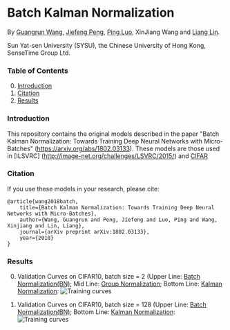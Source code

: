 # Batch Kalman Normalization

By [Guangrun Wang](https://wanggrun.github.io/), [Jiefeng Peng](http://www.sysu-hcp.net/people/), [Ping Luo](http://personal.ie.cuhk.edu.hk/~pluo/), XinJiang Wang and [Liang Lin](http://www.linliang.net/).

Sun Yat-sen University (SYSU), the Chinese University of Hong Kong, SenseTime Group Ltd.

### Table of Contents
0. [Introduction](#introduction)
0. [Citation](#citation)
0. [Results](#results)


### Introduction

This repository contains the original models described in the paper "Batch Kalman Normalization: Towards Training Deep Neural Networks with Micro-Batches" (https://arxiv.org/abs/1802.03133). These models are those used in [ILSVRC] (http://image-net.org/challenges/LSVRC/2015/) and [CIFAR](https://www.cs.toronto.edu/~kriz/cifar.html) 



### Citation

If you use these models in your research, please cite:

	@article{wang2018batch,
		title={Batch Kalman Normalization: Towards Training Deep Neural Networks with Micro-Batches},
  		author={Wang, Guangrun and Peng, Jiefeng and Luo, Ping and Wang, Xinjiang and Lin, Liang},
  		journal={arXiv preprint arXiv:1802.03133},
  		year={2018}
    }


### Results
0. Validation Curves on CIFAR10, batch size = 2 (Upper Line: [Batch Normalization(BN)](https://arxiv.org/abs/1502.03167); Mid Line: [Group Normalization](https://arxiv.org/abs/1803.08494); Bottom Line: [Kalman Normalization](https://arxiv.org/abs/1802.03133):
	![Training curves](https://github.com/wanggrun/Batch-Kalman-Normalization/blob/master/results/bn_gn_bkn_micro_batch.png)

0. Validation Curves on CIFAR10, batch size = 128 (Upper Line: [Batch Normalization(BN)](https://arxiv.org/abs/1502.03167); Bottom Line: [Kalman Normalization](https://arxiv.org/abs/1802.03133):
	![Training curves](https://github.com/wanggrun/Batch-Kalman-Normalization/blob/master/results/bkn_bn_large_batch.png)
